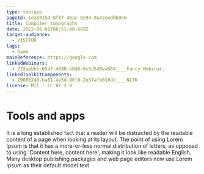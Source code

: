 ```yaml
---
type: toolapp
pageId: 1ea8415d-0f87-46ac-9e94-9a42eed0b9e6
title: Computer tomography
date: 2022-06-01T06:51:40.689Z
target-audience:
  - VISITOR
tags:
  - Game
mainReference: https://google.com
linkedWebinars:
  - 732aebbf-6543-4998-b8d6-6c5d548ead84____Fancy Webinar.
linkedToolkitComponents:
  - 29086240-ba81-4e5d-90f9-2e37afb010dd____NLTK
license: MIT - CC BY 2.0
---
```

# Tools and apps

It is a long established fact that a reader will be distracted by the readable content of a page when looking at its layout. The point of using Lorem Ipsum is that it has a more-or-less normal distribution of letters, as opposed to using 'Content here, content here', making it look like readable English. Many desktop publishing packages and web page editors now use Lorem Ipsum as their default model text